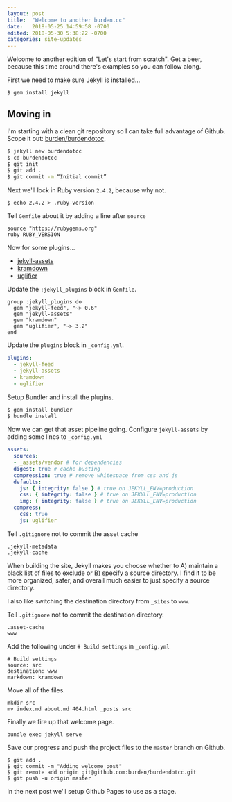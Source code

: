 ```yaml
---
layout: post
title:  "Welcome to another burden.cc"
date:   2018-05-25 14:59:58 -0700
edited: 2018-05-30 5:38:22 -0700
categories: site-updates
---
```

Welcome to another edition of "Let's start from scratch". Get a beer, because this time around there's examples so you can follow along.

First we need to make sure Jekyll is installed...

```sh
$ gem install jekyll
```

## Moving in
I'm starting with a clean git repository so I can take full advantage of Github. Scope it out: [burden/burdendotcc](https://github.com/burden/burdendotcc).

```sh
$ jekyll new burdendotcc
$ cd burdendotcc
$ git init
$ git add .
$ git commit -m “Initial commit”
```

Next we'll lock in Ruby version `2.4.2`, because why not.

```
$ echo 2.4.2 > .ruby-version
```

Tell `Gemfile` about it by adding a line after `source`

```
source "https://rubygems.org"
ruby RUBY_VERSION
```

Now for some plugins...
- [jekyll-assets](https://github.com/envygeeks/jekyll-assets)
- [kramdown](https://github.com/gettalong/kramdown)
- [uglifier](https://github.com/lautis/uglifier)

Update the `:jekyll_plugins` block in `Gemfile`.

```Gemfile
group :jekyll_plugins do
  gem "jekyll-feed", "~> 0.6"
  gem "jekyll-assets"
  gem "kramdown"
  gem "uglifier", "~> 3.2"
end
```

Update the `plugins` block in `_config.yml`.

```yaml
plugins:
  - jekyll-feed
  - jekyll-assets
  - kramdown
  - uglifier
```

Setup Bundler and install the plugins.

```sh
$ gem install bundler
$ bundle install
```

Now we can get that asset pipeline going. Configure `jekyll-assets` by adding some lines to `_config.yml`

```yaml
assets:
  sources:
  - _assets/vendor # for dependencies
  digest: true # cache busting
  compression: true # remove whitespace from css and js
  defaults:
    js: { integrity: false } # true on JEKYLL_ENV=production
    css: { integrity: false } # true on JEKYLL_ENV=production
    img: { integrity: false } # true on JEKYLL_ENV=production
  compress:
    css: true
    js: uglifier
```

Tell `.gitignore` not to commit the asset cache

```
.jekyll-metadata
.jekyll-cache
```

When building the site, Jekyll makes you choose whether to A) maintain a black list of files to exclude or B) specify a source directory. I find it to be more organized, safer, and overall much easier to just specify a source directory.

I also like switching the destination directory from `_sites` to `www`.

Tell `.gitignore` not to commit the destination directory.

```
.asset-cache
www
```

Add the following under `# Build settings` in `_config.yml`
```
# Build settings
source: src
destination: www
markdown: kramdown
```

Move all of the files.
```
mkdir src
mv index.md about.md 404.html _posts src
```

Finally we fire up that welcome page.

```
bundle exec jekyll serve
```

Save our progress and push the project files to the `master` branch on Github.

```
$ git add .
$ git commit -m "Adding welcome post"
$ git remote add origin git@github.com:burden/burdendotcc.git
$ git push -u origin master
```

In the next post we'll setup Github Pages to use as a stage.
